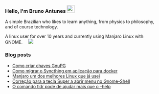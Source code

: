 ### Hello, I'm Bruno Antunes <img src="https://media.giphy.com/media/hvRJCLFzcasrR4ia7z/giphy.gif" width="25px">

A simple Brazilian who likes to learn anything, from physics to philosophy, and of course technology.

A linux user for over 10 years and currently using  Manjaro Linux with GNOME. <img src="https://www.wiki.manjaro.org/images/0/07/Manjaro-logo.png" width="15px"><img src="https://cdn0.iconfinder.com/data/icons/flat-round-system/512/gnome-18.png"> 


<!--
**antun3s/antun3s** is a ✨ _special_ ✨ repository because its `README.md` (this file) appears on your GitHub profile.

Here are some ideas to get you started:

- 🔭 I’m currently working on ...
- 🌱 I’m currently learning ...
- 👯 I’m looking to collaborate on ...
- 🤔 I’m looking for help with ...
- 💬 Ask me about ...
- 📫 How to reach me: ...
- 😄 Pronouns: ...
- ⚡ Fun fact: ...
-->

### Blog posts
<!-- BLOG-POST-LIST:START -->
- [Como criar chaves GnuPG](https://brunoantuness.wordpress.com/2022/06/16/como-criar-chaves-gnupg/)
- [Como migrar o Syncthing em aplicação para docker](https://brunoantuness.wordpress.com/2022/05/20/como-migrar-o-syncthing-em-aplicacao-para-docker/)
- [Manjaro um dos melhores Linux que já usei](https://brunoantuness.wordpress.com/2021/08/10/manjaro-um-dos-melhores-linux-que-ja-usei/)
- [Correção para a tecla Super a abrir menu no Gnome-Shell](https://brunoantuness.wordpress.com/2020/05/11/correcao-para-a-tecla-super-a-abrir-menu-no-gnome-shell/)
- [O comando tldr pode de ajudar mais que o –help](https://brunoantuness.wordpress.com/2020/04/04/o-comando-tldr-pode-de-ajudar-mais-que-o-help/)
<!-- BLOG-POST-LIST:END -->